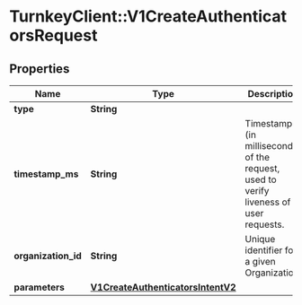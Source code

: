 # TurnkeyClient::V1CreateAuthenticatorsRequest

## Properties
Name | Type | Description | Notes
------------ | ------------- | ------------- | -------------
**type** | **String** |  | 
**timestamp_ms** | **String** | Timestamp (in milliseconds) of the request, used to verify liveness of user requests. | 
**organization_id** | **String** | Unique identifier for a given Organization. | 
**parameters** | [**V1CreateAuthenticatorsIntentV2**](V1CreateAuthenticatorsIntentV2.md) |  | 

